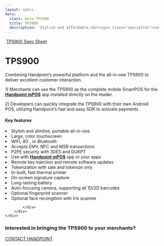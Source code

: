 ```yaml
---
layout: specs
hero: 
  class: hero-TPS900
  title: TPS900
  description: 'Stylish and affordable,<br><span class="specialtxt">complete payment solution</span> <br>for POS'
---
```


<div class="section section-internal">
	<div class="container">
		<div class="row">
			<div class="col-md-3 col-sm-4 section-internal-left">
				<img src="https://handpoint.imgix.net/Website%20refresh%20photos/product-images/TPS900_zoom.png?w=250&trim=auto" class="img-responsive" alt=""/>
				<a class="btn btn-default bt-custom-out" href="https://handpoint.imgix.net/Website%20refresh%20photos/spec-sheets/SpecSheets_TPS900_Oct19.pdf" role="button">TPS900 Spec Sheet</a>
			</div>
			<div class="col-md-8 col-sm-8">
				<h1>TPS900</h1>
				<p>Combining Handpoint’s powerful platform and the all-in-one TPS900 to deliver excellent    customer interaction.</p>
				<p>1) Merchants can use the TPS900 as the complete mobile SmartPOS for the <b><a href="/specs/mpos">Handpoint mPOS</a></b> app installed directly on the reader.</p>
				<p>2) Developers can quickly integrate the TPS900 with their own Android POS, utilizing Handpoint’s fast and easy SDK to activate payments.</p>
				<h4>Key features</h4>
				<li>Stylish and slimline, portable all-in-one</li>
				<li>Large, color touchscreen</li>
				<li>WiFi, 4G , or Bluetooth</li>
				<li>Accepts EMV, NFC and MSR transactions</li>
				<li>P2PE security with 3DES and DUKPT</li>
				<li>Use with <b><a href="/specs/mpos">Handpoint mPOS</a></b> app or your apps</li>
				<li>Remote key injection and remote software updates</li>
				<li>Tokenization with sale and tokenize only</li>
				<li>In-built, fast thermal printer</li>
				<li>On-screen signature capture</li>
				<li>Long-lasting battery</li>
                                <li>Auto-focusing camera, supporting all 1D/2D barcodes</li>
                                <li>Optional fingerprint scanner</li>
				<li>Optional face recongition with Iris scanner</li>
				
				
			</div>
		</div>
	</div>
</div>
<!-- END main content -->
	
<div class="section section-form">
	<div class="container">
		<h3>Interested in bringing the TPS900 to your merchants?</h3>
		<a class="btn btn-default bt-custom-out-wh" href="/contact" role="button">CONTACT HANDPOINT</a>
	</div>	
</div>
